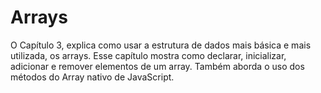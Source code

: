 # Arrays

O Capítulo 3, explica como usar a estrutura de dados mais básica e mais utilizada, os arrays. Esse capítulo mostra como declarar, inicializar, adicionar e remover elementos de um array. Também aborda o uso dos métodos do Array nativo de JavaScript.
